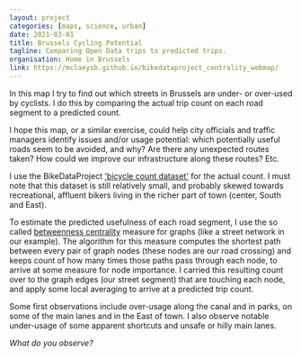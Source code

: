 ```yaml
---
layout: project
categories: [maps, science, urban]
date: 2021-03-01
title: Brussels Cycling Potential
tagline: Comparing Open Data trips to predicted trips.
organisation: Home in Brussels
link: https://mclaeysb.github.io/bikedataproject_centrality_webmap/
---
```

In this map I try to find out which streets in Brussels are under- or over-used by cyclists. I do this by comparing the actual trip count on each road segment to a predicted count.

I hope this map, or a similar exercise, could help city officials and traffic managers identify issues and/or usage potential: which potentially useful roads seem to be avoided, and why? Are there any unexpected routes taken? How could we improve our infrastructure along these routes? Etc.

I use the BikeDataProject ['bicycle count dataset'](https://wiki.bikedataproject.org/open-cycling-data/bicycle-counts) for the actual count. I must note that this dataset is still relatively small, and probably skewed towards recreational, affluent bikers living in the richer part of town (center, South and East).

To estimate the predicted usefulness of each road segment, I use the so called [betweenness centrality](https://en.wikipedia.org/wiki/Betweenness_centrality) measure for graphs (like a street network in our example). The algorithm for this measure computes the shortest path between every pair of graph nodes (these nodes are our road crossing) and keeps count of how many times those paths pass through each node, to arrive at some measure for node importance. I carried this resulting count over to the graph edges (our street segment) that are touching each node, and apply some local averaging to arrive at a predicted trip count.
      
Some first observations include over-usage along the canal and in parks, on some of the main lanes and in the East of town. I also observe notable under-usage of some apparent shortcuts and unsafe or hilly main lanes.

*What do you observe?*
